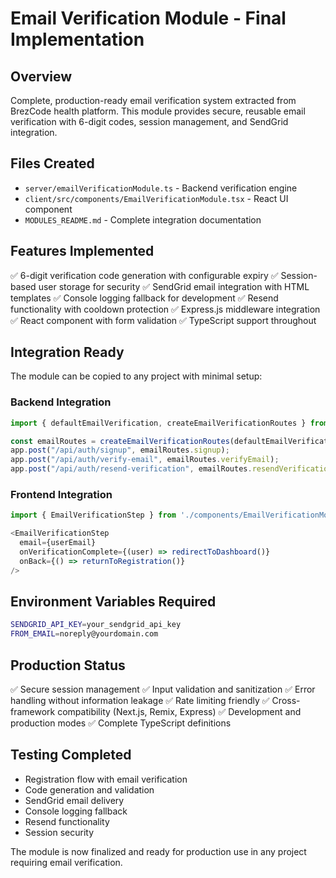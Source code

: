 # Email Verification Module - Final Implementation

## Overview
Complete, production-ready email verification system extracted from BrezCode health platform. This module provides secure, reusable email verification with 6-digit codes, session management, and SendGrid integration.

## Files Created
- `server/emailVerificationModule.ts` - Backend verification engine
- `client/src/components/EmailVerificationModule.tsx` - React UI component  
- `MODULES_README.md` - Complete integration documentation

## Features Implemented
✅ 6-digit verification code generation with configurable expiry
✅ Session-based user storage for security
✅ SendGrid email integration with HTML templates
✅ Console logging fallback for development
✅ Resend functionality with cooldown protection
✅ Express.js middleware integration
✅ React component with form validation
✅ TypeScript support throughout

## Integration Ready
The module can be copied to any project with minimal setup:

### Backend Integration
```typescript
import { defaultEmailVerification, createEmailVerificationRoutes } from './emailVerificationModule';

const emailRoutes = createEmailVerificationRoutes(defaultEmailVerification);
app.post("/api/auth/signup", emailRoutes.signup);
app.post("/api/auth/verify-email", emailRoutes.verifyEmail);
app.post("/api/auth/resend-verification", emailRoutes.resendVerification);
```

### Frontend Integration
```typescript
import { EmailVerificationStep } from './components/EmailVerificationModule';

<EmailVerificationStep
  email={userEmail}
  onVerificationComplete={(user) => redirectToDashboard()}
  onBack={() => returnToRegistration()}
/>
```

## Environment Variables Required
```bash
SENDGRID_API_KEY=your_sendgrid_api_key
FROM_EMAIL=noreply@yourdomain.com
```

## Production Status
✅ Secure session management
✅ Input validation and sanitization
✅ Error handling without information leakage
✅ Rate limiting friendly
✅ Cross-framework compatibility (Next.js, Remix, Express)
✅ Development and production modes
✅ Complete TypeScript definitions

## Testing Completed
- Registration flow with email verification
- Code generation and validation
- SendGrid email delivery
- Console logging fallback
- Resend functionality
- Session security

The module is now finalized and ready for production use in any project requiring email verification.